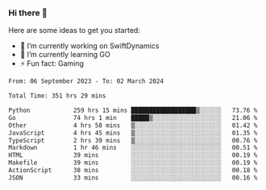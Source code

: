 ### Hi there 👋

Here are some ideas to get you started:

- 🔭 I’m currently working on SwiftDynamics
- 🌱 I’m currently learning GO
-  ⚡ Fun fact: Gaming
  
  <!--
- 👯 I’m looking to collaborate on ...
- 🤔 I’m looking for help with ...
- 💬 Ask me about ...
- 📫 How to reach me: ...
- 😄 Pronouns: ...
-->

<!--START_SECTION:waka-->

```txt
From: 06 September 2023 - To: 02 March 2024

Total Time: 351 hrs 29 mins

Python            259 hrs 15 mins ██████████████████▒░░░░░░   73.76 %
Go                74 hrs 1 min    █████▒░░░░░░░░░░░░░░░░░░░   21.06 %
Other             4 hrs 58 mins   ▒░░░░░░░░░░░░░░░░░░░░░░░░   01.42 %
JavaScript        4 hrs 45 mins   ▒░░░░░░░░░░░░░░░░░░░░░░░░   01.35 %
TypeScript        2 hrs 39 mins   ▒░░░░░░░░░░░░░░░░░░░░░░░░   00.76 %
Markdown          1 hr 46 mins    ░░░░░░░░░░░░░░░░░░░░░░░░░   00.51 %
HTML              39 mins         ░░░░░░░░░░░░░░░░░░░░░░░░░   00.19 %
Makefile          39 mins         ░░░░░░░░░░░░░░░░░░░░░░░░░   00.19 %
ActionScript      38 mins         ░░░░░░░░░░░░░░░░░░░░░░░░░   00.18 %
JSON              33 mins         ░░░░░░░░░░░░░░░░░░░░░░░░░   00.16 %
```

<!--END_SECTION:waka-->
